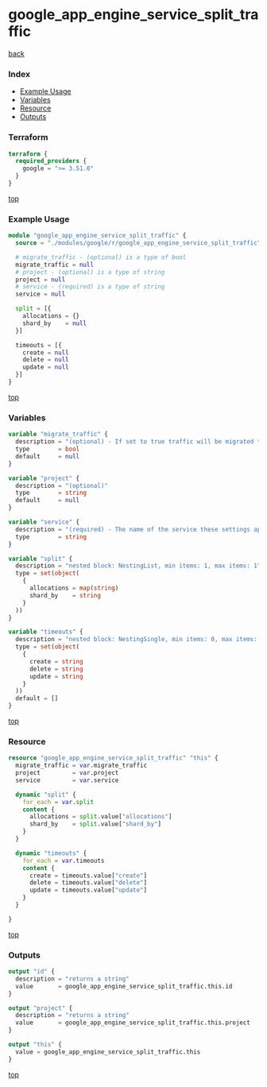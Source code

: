 # google_app_engine_service_split_traffic

[back](../google.md)

### Index

- [Example Usage](#example-usage)
- [Variables](#variables)
- [Resource](#resource)
- [Outputs](#outputs)

### Terraform

```terraform
terraform {
  required_providers {
    google = ">= 3.51.0"
  }
}
```

[top](#index)

### Example Usage

```terraform
module "google_app_engine_service_split_traffic" {
  source = "./modules/google/r/google_app_engine_service_split_traffic"

  # migrate_traffic - (optional) is a type of bool
  migrate_traffic = null
  # project - (optional) is a type of string
  project = null
  # service - (required) is a type of string
  service = null

  split = [{
    allocations = {}
    shard_by    = null
  }]

  timeouts = [{
    create = null
    delete = null
    update = null
  }]
}
```

[top](#index)

### Variables

```terraform
variable "migrate_traffic" {
  description = "(optional) - If set to true traffic will be migrated to this version."
  type        = bool
  default     = null
}

variable "project" {
  description = "(optional)"
  type        = string
  default     = null
}

variable "service" {
  description = "(required) - The name of the service these settings apply to."
  type        = string
}

variable "split" {
  description = "nested block: NestingList, min items: 1, max items: 1"
  type = set(object(
    {
      allocations = map(string)
      shard_by    = string
    }
  ))
}

variable "timeouts" {
  description = "nested block: NestingSingle, min items: 0, max items: 0"
  type = set(object(
    {
      create = string
      delete = string
      update = string
    }
  ))
  default = []
}
```

[top](#index)

### Resource

```terraform
resource "google_app_engine_service_split_traffic" "this" {
  migrate_traffic = var.migrate_traffic
  project         = var.project
  service         = var.service

  dynamic "split" {
    for_each = var.split
    content {
      allocations = split.value["allocations"]
      shard_by    = split.value["shard_by"]
    }
  }

  dynamic "timeouts" {
    for_each = var.timeouts
    content {
      create = timeouts.value["create"]
      delete = timeouts.value["delete"]
      update = timeouts.value["update"]
    }
  }

}
```

[top](#index)

### Outputs

```terraform
output "id" {
  description = "returns a string"
  value       = google_app_engine_service_split_traffic.this.id
}

output "project" {
  description = "returns a string"
  value       = google_app_engine_service_split_traffic.this.project
}

output "this" {
  value = google_app_engine_service_split_traffic.this
}
```

[top](#index)